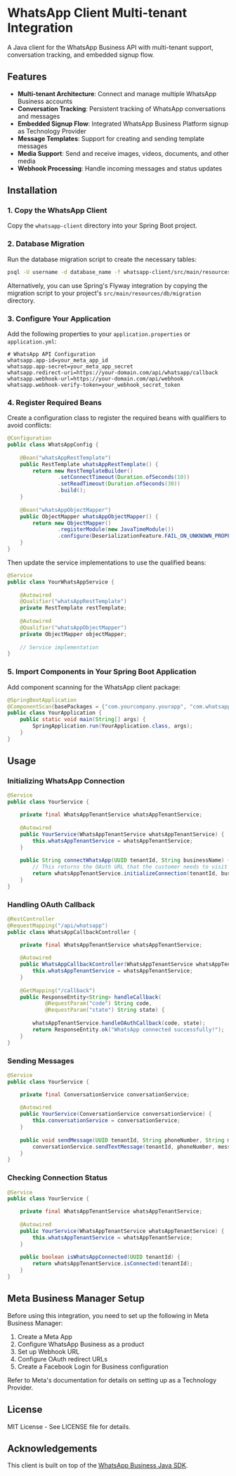 # WhatsApp Client Multi-tenant Integration

A Java client for the WhatsApp Business API with multi-tenant support, conversation tracking, and embedded signup flow.

## Features

- **Multi-tenant Architecture**: Connect and manage multiple WhatsApp Business accounts
- **Conversation Tracking**: Persistent tracking of WhatsApp conversations and messages
- **Embedded Signup Flow**: Integrated WhatsApp Business Platform signup as Technology Provider
- **Message Templates**: Support for creating and sending template messages
- **Media Support**: Send and receive images, videos, documents, and other media
- **Webhook Processing**: Handle incoming messages and status updates

## Installation

### 1. Copy the WhatsApp Client

Copy the `whatsapp-client` directory into your Spring Boot project.

### 2. Database Migration

Run the database migration script to create the necessary tables:

```bash
psql -U username -d database_name -f whatsapp-client/src/main/resources/db/migration/V1__whatsapp_integration_schema.sql
```

Alternatively, you can use Spring's Flyway integration by copying the migration script to your project's `src/main/resources/db/migration` directory.

### 3. Configure Your Application

Add the following properties to your `application.properties` or `application.yml`:

```properties
# WhatsApp API Configuration
whatsapp.app-id=your_meta_app_id
whatsapp.app-secret=your_meta_app_secret
whatsapp.redirect-uri=https://your-domain.com/api/whatsapp/callback
whatsapp.webhook-url=https://your-domain.com/api/webhook
whatsapp.webhook-verify-token=your_webhook_secret_token
```

### 4. Register Required Beans

Create a configuration class to register the required beans with qualifiers to avoid conflicts:

```java
@Configuration
public class WhatsAppConfig {
    
    @Bean("whatsAppRestTemplate")
    public RestTemplate whatsAppRestTemplate() {
        return new RestTemplateBuilder()
                .setConnectTimeout(Duration.ofSeconds(10))
                .setReadTimeout(Duration.ofSeconds(30))
                .build();
    }
    
    @Bean("whatsAppObjectMapper")
    public ObjectMapper whatsAppObjectMapper() {
        return new ObjectMapper()
                .registerModule(new JavaTimeModule())
                .configure(DeserializationFeature.FAIL_ON_UNKNOWN_PROPERTIES, false);
    }
}
```

Then update the service implementations to use the qualified beans:

```java
@Service
public class YourWhatsAppService {
    
    @Autowired
    @Qualifier("whatsAppRestTemplate")
    private RestTemplate restTemplate;
    
    @Autowired
    @Qualifier("whatsAppObjectMapper")
    private ObjectMapper objectMapper;
    
    // Service implementation
}
```

### 5. Import Components in Your Spring Boot Application

Add component scanning for the WhatsApp client package:

```java
@SpringBootApplication
@ComponentScan(basePackages = {"com.yourcompany.yourapp", "com.whatsapp.client"})
public class YourApplication {
    public static void main(String[] args) {
        SpringApplication.run(YourApplication.class, args);
    }
}
```

## Usage

### Initializing WhatsApp Connection

```java
@Service
public class YourService {

    private final WhatsAppTenantService whatsAppTenantService;
    
    @Autowired
    public YourService(WhatsAppTenantService whatsAppTenantService) {
        this.whatsAppTenantService = whatsAppTenantService;
    }
    
    public String connectWhatsApp(UUID tenantId, String businessName) {
        // This returns the OAuth URL that the customer needs to visit
        return whatsAppTenantService.initializeConnection(tenantId, businessName);
    }
}
```

### Handling OAuth Callback

```java
@RestController
@RequestMapping("/api/whatsapp")
public class WhatsAppCallbackController {

    private final WhatsAppTenantService whatsAppTenantService;
    
    @Autowired
    public WhatsAppCallbackController(WhatsAppTenantService whatsAppTenantService) {
        this.whatsAppTenantService = whatsAppTenantService;
    }
    
    @GetMapping("/callback")
    public ResponseEntity<String> handleCallback(
            @RequestParam("code") String code,
            @RequestParam("state") String state) {
        
        whatsAppTenantService.handleOAuthCallback(code, state);
        return ResponseEntity.ok("WhatsApp connected successfully!");
    }
}
```

### Sending Messages

```java
@Service
public class YourService {

    private final ConversationService conversationService;
    
    @Autowired
    public YourService(ConversationService conversationService) {
        this.conversationService = conversationService;
    }
    
    public void sendMessage(UUID tenantId, String phoneNumber, String message) {
        conversationService.sendTextMessage(tenantId, phoneNumber, message);
    }
}
```

### Checking Connection Status

```java
@Service
public class YourService {

    private final WhatsAppTenantService whatsAppTenantService;
    
    @Autowired
    public YourService(WhatsAppTenantService whatsAppTenantService) {
        this.whatsAppTenantService = whatsAppTenantService;
    }
    
    public boolean isWhatsAppConnected(UUID tenantId) {
        return whatsAppTenantService.isConnected(tenantId);
    }
}
```

## Meta Business Manager Setup

Before using this integration, you need to set up the following in Meta Business Manager:

1. Create a Meta App
2. Configure WhatsApp Business as a product
3. Set up Webhook URL
4. Configure OAuth redirect URLs
5. Create a Facebook Login for Business configuration

Refer to Meta's documentation for details on setting up as a Technology Provider.

## License

MIT License - See LICENSE file for details.

## Acknowledgements

This client is built on top of the [WhatsApp Business Java SDK](https://github.com/Bindambc/whatsapp-business-java-sdk).